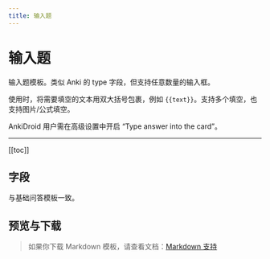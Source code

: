 ```yaml
---
title: 输入题
---
```


# 输入题

输入题模板。类似 Anki 的 type 字段，但支持任意数量的输入框。

使用时，将需要填空的文本用双大括号包裹，例如 <span v-pre>`{{text}}`</span>。支持多个填空，也支持图片/公式填空。

AnkiDroid 用户需在高级设置中开启 “Type answer into the card”。

---

[[toc]]

## 字段

与基础问答模板一致。

## 预览与下载

> 如果你下载 Markdown 模板，请查看文档：[Markdown 支持](/zh/templates/classic/#markdown-support)

<ClassicTemplateDemo entry="input" />

<!--@include: @/parts/feedback-zh.md -->
